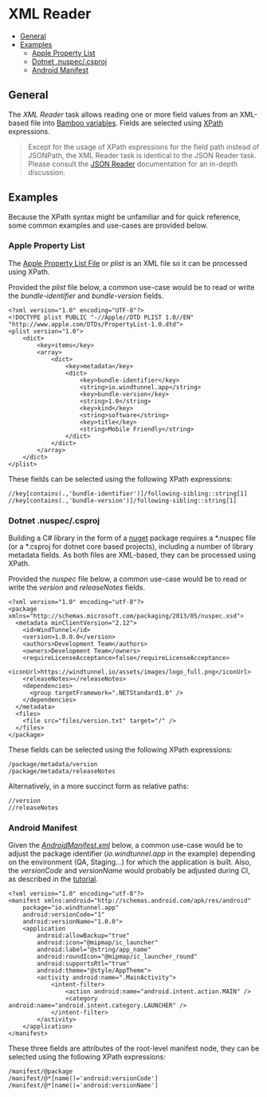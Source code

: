 # XML Reader

- [General](/tasks/xml_reader?id=general)
- [Examples](/tasks/xml_reader?id=examples)
    - [Apple Property List](/tasks/xml_reader?id=apple-property-list)
    - [Dotnet .nuspec/.csproj](/tasks/xml_reader?id=dotnet-nuspeccsproj)
    - [Android Manifest](/tasks/xml_reader?id=android-manifest)

## General

The *XML Reader* task allows reading one or more field values from an XML-based file into [Bamboo variables](https://confluence.atlassian.com/bamboo/bamboo-variables-289277087.html).
Fields are selected using [XPath](https://www.w3.org/TR/xpath-3/) expressions.

> Except for the usage of XPath expressions for the field path instead of JSONPath, the XML Reader task is identical to the JSON Reader task.
> Please consult the [JSON Reader](/tasks/json_reader.md) documentation for an in-depth discussion.

## Examples

Because the XPath syntax might be unfamiliar and for quick reference, some common examples and use-cases are provided below.

### Apple Property List

The [Apple Property List File](https://developer.apple.com/library/archive/documentation/General/Reference/InfoPlistKeyReference/Articles/AboutInformationPropertyListFiles.html) or *plist*
is an XML file so it can be processed using XPath.

Provided the *plist* file below, a common use-case would be to read or write the *bundle-identifier* and *bundle-version* fields.

```
<?xml version="1.0" encoding="UTF-8"?>
<!DOCTYPE plist PUBLIC "-//Apple//DTD PLIST 1.0//EN" "http://www.apple.com/DTDs/PropertyList-1.0.dtd">
<plist version="1.0">
    <dict>
        <key>items</key>
        <array>
            <dict>
                <key>metadata</key>
                <dict>
                    <key>bundle-identifier</key>
                    <string>io.windtunnel.app</string>
                    <key>bundle-version</key>
                    <string>1.0</string>
                    <key>kind</key>
                    <string>software</string>
                    <key>title</key>
                    <string>Mobile Friendly</string>
                </dict>
            </dict>
        </array>
    </dict>
</plist>
```

These fields can be selected using the following XPath expressions:

```
//key[contains(.,'bundle-identifier')]/following-sibling::string[1]
//key[contains(.,'bundle-version')]/following-sibling::string[1]
```

### Dotnet .nuspec/.csproj

Building a C# library in the form of a [nuget](https://www.nuget.org) package requires a *.nuspec file (or a *.csproj for dotnet core based projects),
including a number of library metadata fields. As both files are XML-based, they can be processed using XPath.

Provided the *nuspec* file below, a common use-case would be to read or write the *version* and *releaseNotes* fields.

```
<?xml version="1.0" encoding="utf-8"?>
<package xmlns="http://schemas.microsoft.com/packaging/2013/05/nuspec.xsd">
  <metadata minClientVersion="2.12">
    <id>WindTunnel</id>
    <version>1.0.0.0</version>
    <authors>Development Team</authors>
    <owners>Development Team</owners>
    <requireLicenseAcceptance>false</requireLicenseAcceptance>
    <iconUrl>https://windtunnel.io/assets/images/logo_full.png</iconUrl>
    <releaseNotes></releaseNotes>
    <dependencies>
      <group targetFramework=".NETStandard1.0" />
    </dependencies>
  </metadata>
  <files>
    <file src="files/version.txt" target="/" />
  </files>
</package>
```

These fields can be selected using the following XPath expressions:

```
/package/metadata/version
/package/metadata/releaseNotes
```

Alternatively, in a more succinct form as relative paths:

```
//version
//releaseNotes
```

### Android Manifest

Given the *[AndroidManifest.xml](https://developer.android.com/guide/topics/manifest/manifest-intro)* below,
a common use-case would be to adjust the package identifier (*io.windtunnel.app* in the example)
depending on the environment (QA, Staging...) for which the application is built.
Also, the *versionCode* and *versionName* would probably be adjusted during CI, as described in the [tutorial](tutorial.md).

```
<?xml version="1.0" encoding="utf-8"?>
<manifest xmlns:android="http://schemas.android.com/apk/res/android"
    package="io.windtunnel.app"
    android:versionCode="1"
    android:versionName="1.0.0">
    <application
        android:allowBackup="true"
        android:icon="@mipmap/ic_launcher"
        android:label="@string/app_name"
        android:roundIcon="@mipmap/ic_launcher_round"
        android:supportsRtl="true"
        android:theme="@style/AppTheme">
        <activity android:name=".MainActivity">
            <intent-filter>
                <action android:name="android.intent.action.MAIN" />
                <category android:name="android.intent.category.LAUNCHER" />
            </intent-filter>
        </activity>
    </application>
</manifest>
```

These three fields are attributes of the root-level manifest node, they can be selected using the following XPath expressions:

```
/manifest/@package
/manifest/@*[name()='android:versionCode']
/manifest/@*[name()='android:versionName']
```
